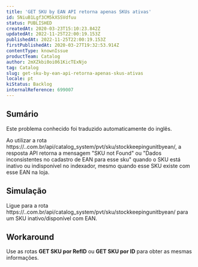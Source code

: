 ```yaml
---
title: 'GET SKU by EAN API retorna apenas SKUs ativas'
id: 5NiuB1Lgf3CM5kXSSVdfuu
status: PUBLISHED
createdAt: 2020-03-23T15:10:23.842Z
updatedAt: 2022-11-25T22:00:19.153Z
publishedAt: 2022-11-25T22:00:19.153Z
firstPublishedAt: 2020-03-27T19:32:53.914Z
contentType: knownIssue
productTeam: Catalog
author: 2mXZkbi0oi061KicTExNjo
tag: Catalog
slug: get-sku-by-ean-api-retorna-apenas-skus-ativas
locale: pt
kiStatus: Backlog
internalReference: 699007
---
```


## Sumário

<div class="alert alert-info">
  <p>Este problema conhecido foi traduzido automaticamente do inglês.</p>
</div>



Ao utilizar a rota https://..com.br/api/catalog_system/pvt/sku/stockkeepingunitbyean/, a resposta API retorna a mensagem "SKU not Found" ou "Dados inconsistentes no cadastro de EAN para esse sku" quando o SKU está inativo ou indisponível no indexador, mesmo quando esse SKU existe com esse EAN na loja.



## Simulação



Ligue para a rota https://..com.br/api/catalog_system/pvt/sku/stockkeepingunitbyean/ para um SKU inativo/disponível com EAN.



## Workaround




Use as rotas **GET SKU por RefID** ou **GET SKU por ID** para obter as mesmas informações.

